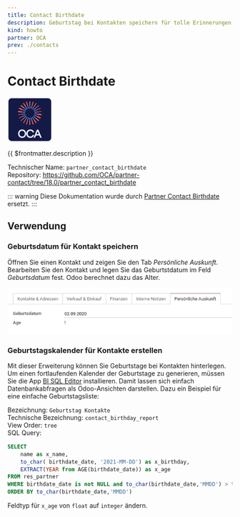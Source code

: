 ```yaml
---
title: Contact Birthdate
description: Geburtstag bei Kontakten speichern für tolle Erinnerungen.
kind: howto
partner: OCA
prev: ./contacts
---
```

# Contact Birthdate
![icon_oca_app](attachments/icon_oca_app.png)

{{ $frontmatter.description }}

Technischer Name: `partner_contact_birthdate`\
Repository: <https://github.com/OCA/partner-contact/tree/18.0/partner_contact_birthdate>

::: warning
Diese Dokumentation wurde durch [Partner Contact Birthdate](Partner%20Contact%20Birthdate.md) ersetzt.
:::

## Verwendung

### Geburtsdatum für Kontakt speichern

Öffnen Sie einen Kontakt und zeigen Sie den Tab *Persönliche Auskunft*. Bearbeiten Sie den Kontakt und legen Sie das Geburtstdatum im Feld *Geburtsdatum* fest. Odoo berechnet dazu das Alter.

![](attachments/Contact%20Birthdate%20Tab%20mit%20Geburtsdatum.png)

### Geburtstagskalender für Kontakte erstellen

Mit dieser Erweiterung können Sie Geburtstage bei Kontakten hinterlegen. Um einen fortlaufenden Kalender der Geburtstage zu generieren, müssen Sie die App [BI SQL Editor](BI%20SQL%20Editor.md) installieren. Damit lassen sich einfach Datenbankabfragen als Odoo-Ansichten darstellen. Dazu ein Beispiel für eine einfache Geburtstagsliste:

Bezeichnung: `Geburtstag Kontakte`\
Technische Bezeichnung: `contact_birthday_report`\
View Order: `tree`\
SQL Query:

```sql
SELECT
    name as x_name,
	to_char( birthdate_date, '2021-MM-DD') as x_birthday,
	EXTRACT(YEAR from AGE(birthdate_date)) as x_age
FROM res_partner
WHERE birthdate_date is not NULL and to_char(birthdate_date,'MMDD') > to_char(now() - INTERVAL '4 DAY','MMDD')
ORDER BY to_char(birthdate_date,'MMDD')
```

Feldtyp für `x_age` von `float` auf `integer` ändern.
